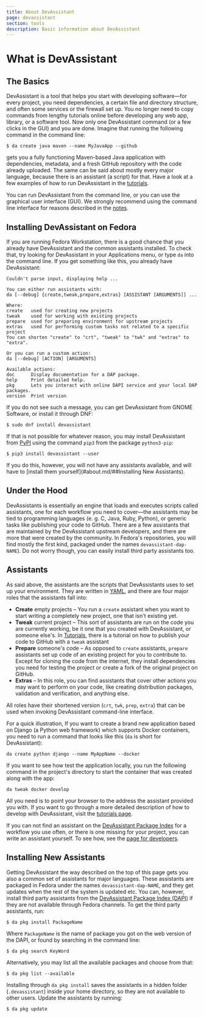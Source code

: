 ```yaml
---
title: About DevAssistant
page: devassistant
section: tools
description: Basic information about DevAssistant
---
```


# What is DevAssistant

## The Basics

DevAssistant is a tool that helps you start with developing software—for every
project, you need dependencies, a certain file and directory structure, and
often some services or the firewall set up. You no longer need to copy commands
from lengthy tutorials online before developing any web app, library, or a
software tool. Now only one DevAssistant command (or a few clicks in the GUI)
and you are done.  Imagine that running the following command in the command
line:

    $ da create java maven --name MyJavaApp --github

gets you a fully functioning Maven-based Java application with dependencies,
metadata, and a fresh GitHub repository with the code already uploaded. The
same can be said about mostly every major language, because there is an
assistant (a script) for that. Have a look at a few examples of how to run
DevAssistant in the [tutorials](#tutorials.md).

You can run DevAssistant from the command line, or you can use the graphical
user interface (GUI). We strongly recommend using the command line interface
for reasons described in the [notes](#notes.md).

## Installing DevAssistant on Fedora

If you are running Fedora Workstation, there is a good chance that you already
have DevAssistant and the common assistants installed. To check that, try
looking for DevAssistant in your Applications menu, or type `da` into the
command line. If you get something like this, you already have DevAssistant:

    Couldn't parse input, displaying help ...

    You can either run assistants with:
    da [--debug] {create,tweak,prepare,extras} [ASSISTANT [ARGUMENTS]] ...

    Where:
    create   used for creating new projects
    tweak    used for working with existing projects
    prepare  used for preparing environment for upstream projects
    extras   used for performing custom tasks not related to a specific project
    You can shorten "create" to "crt", "tweak" to "twk" and "extras" to "extra".

    Or you can run a custom action:
    da [--debug] [ACTION] [ARGUMENTS]

    Available actions:
    doc      Display documentation for a DAP package.
    help     Print detailed help.
    pkg      Lets you interact with online DAPI service and your local DAP
    packages.
    version  Print version

If you do not see such a message, you can get DevAssistant from GNOME Software,
or install it through DNF:

    $ sudo dnf install devassistant

If that is not possible for whatever reason, you may install DevAssistant from
[PyPI](https://pypi.python.org) using the command `pip3` from the package
`python3-pip`:

    $ pip3 install devassistant --user

If you do this, however, you will not have any assistants available, and will
have to [install them yourself](#about.md/##Installing New Assistants).

## Under the Hood

DevAssistants is essentially an engine that loads and executes scripts called
assistants, one for each workflow you need to cover—the assistants may be tied
to programming languages (e. g. C, Java, Ruby, Python), or generic tasks like
publishing your code to GitHub. There are a few assistants that are maintained
by the DevAssistant upstream developers, and there are more that were created
by the community. In Fedora's repositories, you will find mostly the first
kind, packaged under the names `devassistant-dap-NAME`). Do not worry though,
you can easily install third party assistants too.

## Assistants

As said above, the assistants are the scripts that DevAssistants uses to set up
your environment. They are written in
[YAML](https://en.wikipedia.org/wiki/YAML), and there are four major roles that
the assistants fall into:

* **Create** empty projects – You run a `create` assistant when you want to
  start writing a completely new project, one that isn't existing yet.
* **Tweak** current project – This sort of assistants are run on the code you
  are currently working, be it one that you created with DevAssistant, or
  someone else's. In [Tutorials](#tutorials.md), there is a tutorial on
  how to publish your code to GitHub with a `tweak` assistant
* **Prepare** someone's code – As opposed to `create` assistants, `prepare`
  assistants set up code of an existing project for you to contribute to.
  Except for cloning the code from the internet, they install dependencies you
  need for testing the project or create a fork of the original project on
  GitHub.
* **Extras** – In this role, you can find assistants that cover other
  actions you may want to perform on your code, like creating distribution
  packages, validation and verification, and anything else.

All roles have their shortened version (`crt`, `twk`, `prep`, `extra`) that can
be used when invoking DevAssistant command-line interface.

For a quick illustration, If you want to create a brand new application based
on Django (a Python web framework) which supports Docker containers, you need
to run a command that looks like this (`da` is short for DevAssistant):

    da create python django --name MyAppName --docker

If you want to see how test the application locally, you run the following
command in the project's directory to start the container that was created
along with the app:

    da tweak docker develop

All you need is to point your browser to the address the assistant provided you
with. If you want to go through a more detailed description of how to develop
with DevAssistant, visit the [tutorials page](#tutorials.md).

If you can not find an assistant on the [DevAssistant Package
Index](https://dapi.devassistant.org) for a workflow you use often, or there is
one missing for your project, you can write an assistant yourself. To see how,
see the [page for developers](#developers.md).

## Installing New Assistants

Getting DevAssistant the way described on the top of this page gets you also a
common set of assistants for major languages. These assistants are packaged in
Fedora under the names `devassistant-dap-NAME`, and they get updates when the
rest of the system is updated etc. You can, however, install third party
assistants from the [DevAssistant Package Index
(DAPI)](https://dapi.devassistant.org) if they are not available through Fedora
channels. To get the third party assistants, run:

    $ da pkg install PackageName

Where `PackageName` is the name of package you got on the web version of the
DAPI, or found by searching in the command line:

    $ da pkg search KeyWord

Alternatively, you may list all the available packages and choose from that:

    $ da pkg list --available

Installing through `da pkg install` saves the assistants in a hidden folder
(`.devassistant`) inside your home directory, so they are not available to
other users. Update the assistants by running:

    $ da pkg update

